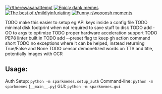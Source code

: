 [![r/therewasanattempt](https://github.com/AlexApps99/SparkMemes/workflows/therewasanattempt/badge.svg)](https://github.com/AlexApps99/SparkMemes/actions?query=workflow%3A%22therewasanattempt%22)
[![Epicly dank memes](https://github.com/AlexApps99/SparkMemes/workflows/Epicly%20dank%20memes/badge.svg)](https://github.com/AlexApps99/SparkMemes/actions?query=workflow%3A%22Epicly+dank+memes%22)
[![The best of r/mildlyinfuriating](https://github.com/AlexApps99/SparkMemes/workflows/The%20best%20of%20r/mildlyinfuriating/badge.svg)](https://github.com/AlexApps99/SparkMemes/actions?query=workflow%3A%22The+best+of+r%2Fmildlyinfuriating%22)
[![Funny r/woooosh moments](https://github.com/AlexApps99/SparkMemes/workflows/Funny%20r/woooosh%20moments/badge.svg)](https://github.com/AlexApps99/SparkMemes/actions?query=workflow%3A%22Funny+r%2Fwoooosh+moments%22)

TODO make this easier to setup eg API keys inside a config file
TODO minimal disk footprint when not required to save stuff to disk
TODO add -OO to args to optimize
TODO proper hardware acceleration support
TODO PEP8 linter built in
TODO add --preset flag to keep gh action command short
TODO no exceptions where it can be helped, instead returning True/False and None
TODO censor demonetized words on TTS and title, potentially images with OCR

## Usage:
Auth Setup: `python -m sparkmemes.setup_auth`
Command-line: `python -m sparkmemes` (`__main__.py`)
GUI: `python -m sparkmemes.gui`
